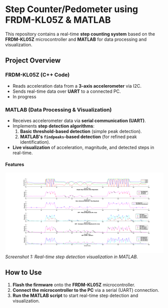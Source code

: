 # **Step Counter/Pedometer using FRDM-KL05Z & MATLAB**

This repository contains a real-time **step counting system** based on the **FRDM-KL05Z** microcontroller and **MATLAB** for data processing and visualization.

## **Project Overview**
### **FRDM-KL05Z (C++ Code)**
- Reads acceleration data from a **3-axis accelerometer** via I2C.
- Sends real-time data over **UART** to a connected PC.
- In progress

### **MATLAB (Data Processing & Visualization)**
- Receives accelerometer data via **serial communication (UART)**.
- Implements **step detection algorithms**:
  1. **Basic threshold-based detection** (simple peak detection).
  2. **MATLAB's `findpeaks`-based detection** (for refined peak identification).
- **Live visualization** of acceleration, magnitude, and detected steps in real-time.

#### **Features**
![Preview](MATLAB/MeasurementsWithTitles.png)
*Screenshot 1: Real-time step detection visualization in MATLAB.*




## **How to Use**
1. **Flash the firmware** onto the **FRDM-KL05Z** microcontroller.
2. **Connect the microcontroller to the PC** via a serial (UART) connection.
3. **Run the MATLAB script** to start real-time step detection and visualization.
